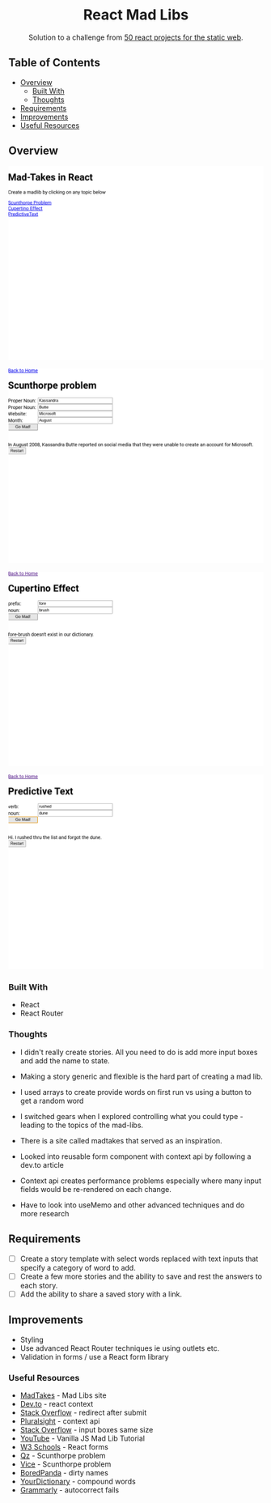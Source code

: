 <h1 align="center">React Mad Libs</h1>

<div align="center">
   Solution to a challenge from <a href="https://50reactprojects.com/" target="_blank">50 react projects for the static web</a>.
</div>

## Table of Contents

- [Overview](#overview)
  - [Built With](#built-with)
  - [Thoughts](#thoughts)
- [Requirements](#requirements)
- [Improvements](#improvements)
- [Useful Resources](#useful-resources)

## Overview

![](react-madlibs-homepage.png)

![](react-madlibs-scunthorpe.png)

![](react-madlibs-cupertino.png)

![](react-madlibs-predictive.png)

### Built With

- React
- React Router 

### Thoughts

- I didn't really create stories.  All you need to do is add more input boxes and add the name to state. 
- Making a story generic and flexible is the hard part of creating a mad lib. 
- I used arrays to create provide words on first run vs using a button to get a random word

- I switched gears when I explored controlling what you could type - leading to the topics of the mad-libs.  

- There is a site called madtakes that served as an inspiration.  

- Looked into reusable form component with context api by following a dev.to article
- Context api creates performance problems especially where many input fields would be re-rendered on each change.
- Have to look into useMemo and other advanced techniques and do more research

## Requirements

- [ ] Create a story template with select words replaced with text inputs that specify a category of word to add.
- [ ] Create a few more stories and the ability to save and rest the answers to each story.
- [ ] Add the ability to share a saved story with a link.

## Improvements

- Styling
- Use advanced React Router techniques ie using outlets etc. 
- Validation in forms / use a React form library

### Useful Resources

- [MadTakes](https://www.madtakes.com/) - Mad Libs site 
- [Dev.to](https://dev.to/trishathecookie/react-creating-a-reusable-form-using-react-context-5eof) - react context
- [Stack Overflow](https://stackoverflow.com/questions/56729279/redirect-to-another-component-after-submit-in-react) - redirect after submit
- [Pluralsight](https://www.pluralsight.com/guides/how-to-use-react-context-to-share-data-between-components) - context api
- [Stack Overflow](https://stackoverflow.com/questions/52398046/cant-get-input-text-boxes-and-buttons-the-same-size) - input boxes same size
- [YouTube](https://www.youtube.com/watch?v=RI8zO7l93Gc) - Vanilla JS Mad Lib Tutorial
- [W3 Schools](https://www.w3schools.com/react/react_forms.asp) - React forms
- [Qz](https://qz.com/1373489/the-scunthorpe-problem-when-regular-people-get-caught-in-the-internets-profanity-filter/) - Scunthorpe problem
- [Vice](https://www.vice.com/en/article/9kmp9v/life-on-the-internet-is-hard-when-your-last-name-is-butts) - Scunthorpe problem
- [BoredPanda](https://www.boredpanda.com/people-with-dirty-last-names-problems/?utm_source=google&utm_medium=organic&utm_campaign=organic) - dirty names
- [YourDictionary](https://examples.yourdictionary.com/examples-of-compounds.html) - compound words
- [Grammarly](https://www.grammarly.com/blog/autocorrect-text-fails/) - autocorrect fails